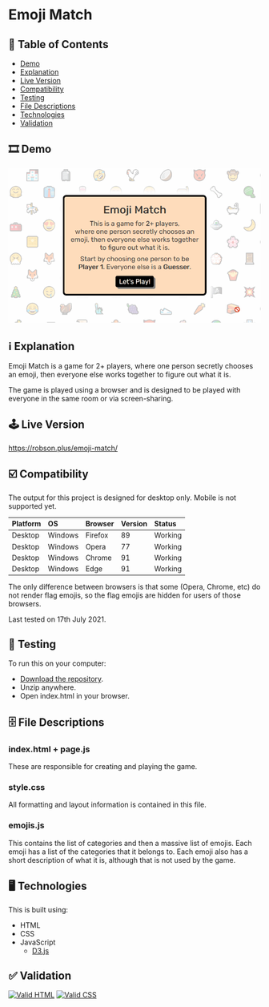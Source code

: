 # Emoji Match

## 📃 Table of Contents

 * [Demo](#%EF%B8%8F-demo)
 * [Explanation](#ℹ️-explanation)
 * [Live Version](#%EF%B8%8F-live-version)
 * [Compatibility](#%EF%B8%8F-compatibility)
 * [Testing](#-testing) 
 * [File Descriptions](#%EF%B8%8F-file-descriptions)
 * [Technologies](#%EF%B8%8F-technologies)
 * [Validation](#-validation)

## 🎞️ Demo

![Demo](https://raw.githubusercontent.com/Robson/Emoji-Match/main/Demo.gif)
 
## ℹ️ Explanation

Emoji Match is a game for 2+ players, where one person secretly chooses an emoji, then everyone else works together to figure out what it is.

The game is played using a browser and is designed to be played with everyone in the same room or via screen-sharing.

## 🕹️ Live Version

https://robson.plus/emoji-match/

## ☑️ Compatibility

The output for this project is designed for desktop only. Mobile is not supported yet.

| Platform | OS      | Browser          | Version | Status  |
| :------- | :------ | :--------------- | :------ | :------ |
| Desktop  | Windows | Firefox          | 89      | Working |
| Desktop  | Windows | Opera            | 77      | Working |
| Desktop  | Windows | Chrome           | 91      | Working |
| Desktop  | Windows | Edge             | 91      | Working |

The only difference between browsers is that some (Opera, Chrome, etc) do not render flag emojis, so the flag emojis are hidden for users of those browsers.

Last tested on 17th July 2021.

## 🐛 Testing

To run this on your computer:
 * [Download the repository](https://github.com/Robson/Emoji-Match/archive/master.zip).
 * Unzip anywhere.
 * Open index.html in your browser.

## 🗄️ File Descriptions

### index.html + page.js

These are responsible for creating and playing the game.

### style.css

All formatting and layout information is contained in this file.

### emojis.js

This contains the list of categories and then a massive list of emojis. Each emoji has a list of the categories that it belongs to. Each emoji also has a short description of what it is, although that is not used by the game.

## 🖥️ Technologies

This is built using:
 * HTML
 * CSS
 * JavaScript
   * <a href="https://github.com/d3/d3">D3.js</a>
   
## ✅ Validation
   
<a href="https://validator.w3.org/nu/?doc=https%3A%2F%2Frobson.plus%2Femoji-match%2F"><img src="https://www.w3.org/Icons/valid-html401-blue" alt="Valid HTML" /></a>
<a href="http://jigsaw.w3.org/css-validator/validator?uri=https%3A%2F%2Frobson.plus%2Femoji-match%2Fstyle.css&profile=css3svg&usermedium=all&warning=1"><img src="https://jigsaw.w3.org/css-validator/images/vcss-blue" alt="Valid CSS" /></a>      